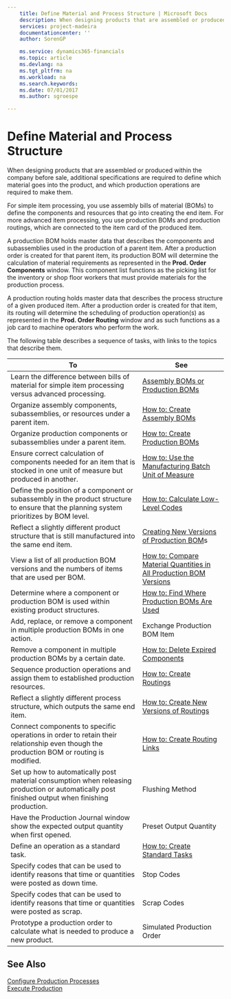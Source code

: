 ```yaml
---
    title: Define Material and Process Structure | Microsoft Docs
    description: When designing products that are assembled or produced within the company before sale, additional specifications are required to define which material goes into the product, and which production operations are required to make them.
    services: project-madeira
    documentationcenter: ''
    author: SorenGP

    ms.service: dynamics365-financials
    ms.topic: article
    ms.devlang: na
    ms.tgt_pltfrm: na
    ms.workload: na
    ms.search.keywords:
    ms.date: 07/01/2017
    ms.author: sgroespe

---
```

# Define Material and Process Structure
When designing products that are assembled or produced within the company before sale, additional specifications are required to define which material goes into the product, and which production operations are required to make them.  
  
 For simple item processing, you use assembly bills of material (BOMs) to define the components and resources that go into creating the end item. For more advanced item processing, you use production BOMs and production routings, which are connected to the item card of the produced item.  
  
 A production BOM holds master data that describes the components and subassemblies used in the production of a parent item. After a production order is created for that parent item, its production BOM will determine the calculation of material requirements as represented in the **Prod. Order Components** window. This component list functions as the picking list for the inventory or shop floor workers that must provide materials for the production process.  
  
 A production routing holds master data that describes the process structure of a given produced item. After a production order is created for that item, its routing will determine the scheduling of production operation(s) as represented in the **Prod. Order Routing** window and as such functions as a job card to machine operators who perform the work.  
  
 The following table describes a sequence of tasks, with links to the topics that describe them.   
  
|**To**|**See**|  
|------------|-------------|  
|Learn the difference between bills of material for simple item processing versus advanced processing.|[Assembly BOMs or Production BOMs](../assembly-boms-or-production-boms.md)|  
|Organize assembly components, subassemblies, or resources under a parent item.|[How to: Create Assembly BOMs](../how-to-create-assembly-boms.md)|  
|Organize production components or subassemblies under a parent item.|[How to: Create Production BOMs](../how-to-create-production-boms.md)|  
|Ensure correct calculation of components needed for an item that is stocked in one unit of measure but produced in another.|[How to: Use the Manufacturing Batch Unit of Measure](../how-to-use-the-manufacturing-batch-unit-of-measure.md)|  
|Define the position of a component or subassembly in the product structure to ensure that the planning system prioritizes by BOM level.|[How to: Calculate Low-Level Codes](../how-to-calculate-low-level-codes.md)|  
|Reflect a slightly different product structure that is still manufactured into the same end item.|[Creating New Versions of Production BOM](../how-to-create-new-versions-of-production-boms.md)s|  
|View a list of all production BOM versions and the numbers of items that are used per BOM.|[How to: Compare Material Quantities in All Production BOM Versions](../how-to-compare-material-quantities-in-all-production-bom-versions.md)|  
|Determine where a component or production BOM is used within existing product structures.|[How to: Find Where Production BOMs Are Used](../how-to-find-where-production-boms-are-used.md)|  
|Add, replace, or remove a component in multiple production BOMs in one action.|Exchange Production BOM Item|  
|Remove a component in multiple production BOMs by a certain date.|[How to: Delete Expired Components](../how-to-delete-expired-components.md)|  
|Sequence production operations and assign them to established production resources.|[How to: Create Routings](../how-to-create-routings.md)|  
|Reflect a slightly different process structure, which outputs the same end item.|[How to: Create New Versions of Routings](../how-to-create-new-versions-of-routings.md)|  
|Connect components to specific operations in order to retain their relationship even though the production BOM or routing is modified.|[How to: Create Routing Links](../how-to-create-routing-links.md)|  
|Set up how to automatically post material consumption when releasing production or automatically post finished output when finishing production.|Flushing Method|  
|Have the Production Journal window show the expected output quantity when first opened.|Preset Output Quantity|  
|Define an operation as a standard task.|[How to: Create Standard Tasks](../how-to-create-standard-tasks.md)|  
|Specify codes that can be used to identify reasons that time or quantities were posted as down time.|Stop Codes|  
|Specify codes that can be used to identify reasons that time or quantities were posted as scrap.|Scrap Codes|  
|Prototype a production order to calculate what is needed to produce a new product.|Simulated Production Order|  
  
## See Also  
 [Configure Production Processes](../configure-production-processes.md)   
 [Execute Production](../execute-production.md)